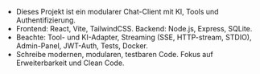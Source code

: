 <!-- Use this file to provide workspace-specific custom instructions to Copilot. For more details, visit https://code.visualstudio.com/docs/copilot/copilot-customization#_use-a-githubcopilotinstructionsmd-file -->

- Dieses Projekt ist ein modularer Chat-Client mit KI, Tools und Authentifizierung.
- Frontend: React, Vite, TailwindCSS. Backend: Node.js, Express, SQLite.
- Beachte: Tool- und KI-Adapter, Streaming (SSE, HTTP-stream, STDIO), Admin-Panel, JWT-Auth, Tests, Docker.
- Schreibe modernen, modularen, testbaren Code. Fokus auf Erweiterbarkeit und Clean Code.
